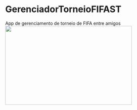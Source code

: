 # GerenciadorTorneioFIFAST
 App de gerenciamento de torneio de FIFA entre amigos
 <img align="center" height="250" width="400" src="https://i.ibb.co/2cvvjSp/Screenshot-1643861353.png">
